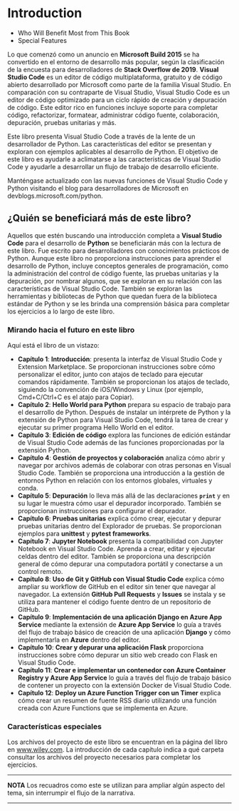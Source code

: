 # Introduction
   * Who Will Benefit Most from This Book
   * Special Features

Lo que comenzó como un anuncio en **Microsoft Build 2015** se ha convertido en el entorno de desarrollo más popular, según la clasificación de la encuesta para desarrolladores de **Stack Overflow de 2019**. **Visual Studio Code** es un editor de código multiplataforma, gratuito y de código abierto desarrollado por Microsoft como parte de la familia Visual Studio. En comparación con su contraparte de Visual Studio, Visual Studio Code es un editor de código optimizado para un ciclo rápido de creación y depuración de código. Este editor rico en funciones incluye soporte para completar código, refactorizar, formatear, administrar código fuente, colaboración, depuración, pruebas unitarias y más.

Este libro presenta Visual Studio Code a través de la lente de un desarrollador de Python. Las características del editor se presentan y exploran con ejemplos aplicables al desarrollo de Python. El objetivo de este libro es ayudarle a aclimatarse a las características de Visual Studio Code y ayudarle a desarrollar un flujo de trabajo de desarrollo eficiente.

Manténgase actualizado con las nuevas funciones de Visual Studio Code y Python visitando el blog para desarrolladores de Microsoft en devblogs.microsoft.com/python.

## ¿Quién se beneficiará más de este libro?

Aquellos que estén buscando una introducción completa a **Visual Studio Code** para el desarrollo de **Python** se beneficiarán más con la lectura de este libro. Fue escrito para desarrolladores con conocimientos prácticos de Python. Aunque este libro no proporciona instrucciones para aprender el desarrollo de Python, incluye conceptos generales de programación, como la administración del control de código fuente, las pruebas unitarias y la depuración, por nombrar algunos, que se exploran en su relación con las características de Visual Studio Code. También se exploran las herramientas y bibliotecas de Python que quedan fuera de la biblioteca estándar de Python y se les brinda una comprensión básica para completar los ejercicios a lo largo de este libro.

### Mirando hacia el futuro en este libro

Aquí está el libro de un vistazo:

* **Capítulo 1**: **Introducción**: presenta la interfaz de Visual Studio Code y Extension Marketplace. Se proporcionan instrucciones sobre cómo personalizar el editor, junto con atajos de teclado para ejecutar comandos rápidamente. También se proporcionan los atajos de teclado, siguiendo la convención de iOS/Windows y Linux (por ejemplo, Cmd+C/Ctrl+C es el atajo para Copiar).
* **Capítulo 2**: **Hello World para Python** prepara su espacio de trabajo para el desarrollo de Python. Después de instalar un intérprete de Python y la extensión de Python para Visual Studio Code, tendrá la tarea de crear y ejecutar su primer programa Hello World en el editor.
* **Capítulo 3**: **Edición de código** explora las funciones de edición estándar de Visual Studio Code además de las funciones proporcionadas por la extensión Python.
* **Capítulo 4**: **Gestión de proyectos y colaboración** analiza cómo abrir y navegar por archivos además de colaborar con otras personas en Visual Studio Code. También se proporciona una introducción a la gestión de entornos Python en relación con los entornos globales, virtuales y conda.
* **Capítulo 5**: **Depuración** lo lleva más allá de las declaraciones **`print`** y en su lugar le muestra cómo usar el depurador incorporado. También se proporcionan instrucciones para configurar el depurador.
* **Capítulo 6**: **Pruebas unitarias** explica cómo crear, ejecutar y depurar pruebas unitarias dentro del Explorador de pruebas. Se proporcionan ejemplos para **unittest** y **pytest frameworks**.
* **Capítulo 7**: **Jupyter Notebook** presenta la compatibilidad con Jupyter Notebook en Visual Studio Code. Aprenda a crear, editar y ejecutar celdas dentro del editor. También se proporciona una descripción general de cómo depurar una computadora portátil y conectarse a un control remoto.
* **Capítulo 8**: **Uso de Git y GitHub con Visual Studio Code** explica cómo ampliar su workflow de GitHub en el editor sin tener que navegar al navegador. La extensión **GitHub Pull Requests** y **Issues** se instala y se utiliza para mantener el código fuente dentro de un repositorio de GitHub.
* **Capítulo 9**: **Implementación de una aplicación Django en Azure App Service** mediante la extensión de **Azure App Service** lo guía a través del flujo de trabajo básico de creación de una aplicación **Django** y cómo implementarla en **Azure** dentro del editor.
* **Capítulo 10**: **Crear y depurar una aplicación Flask** proporciona instrucciones sobre cómo depurar un sitio web creado con Flask en Visual Studio Code.
* **Capítulo 11**: **Crear e implementar un contenedor con Azure Container Registry y Azure App Service** lo guía a través del flujo de trabajo básico de contener un proyecto con la extensión Docker de Visual Studio Code.
* **Capítulo 12**: **Deploy un Azure Function Trigger con un Timer** explica cómo crear un resumen de fuente RSS diario utilizando una función creada con Azure Functions que se implementa en Azure.

### Características especiales

Los archivos del proyecto de este libro se encuentran en la página del libro en www.wiley.com. La introducción de cada capítulo indica a qué carpeta consultar los archivos del proyecto necesarios para completar los ejercicios.

<hr>

**NOTA** Los recuadros como este se utilizan para ampliar algún aspecto del tema, sin interrumpir el flujo de la narrativa.

<hr>
